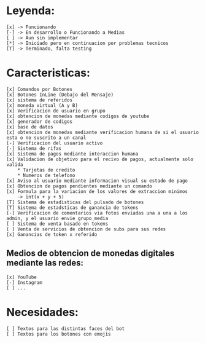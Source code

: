 # Leyenda:
	[x] -> Funcionando
	[-] -> En desarrollo o Funcionando a Medias
	[ ] -> Aun sin implementar
	[*] -> Iniciado pero en continuacion por problemas tecnicos
	[T] -> Terminado, falta testing

# Caracteristicas:
	[x] Comandos por Botones
	[x] Botones InLine (Debajo del Mensaje) 
	[x] sistema de referidos
	[x] moneda virtual (A y B)
	[x] Verificacion de usuario en grupo
	[x] obtencion de monedas mediante codigos de youtube
	[x] generador de codigos
	[x] base de datos
	[x] obtencion de monedas mediante verificacion humana de si el usuario esta o no suscrito a un canal
	[-] Verificacion del usuario activo
	[-] Sistema de rifas
	[x] Sistema de pagos mediante interaccion humana
	[x] Validacion de objetivo para el recivo de pagos, actualmente solo valida 
		* Tarjetas de credito
		* Numeros de telefono
	[x] Aviso al usuario mediante informacion visual su estado de pago
	[x] Obtencion de pagos pendientes mediante un comando
	[x] Formula para la variacion de los valores de extraccion minimos
		-> int(x + y + 5)
	[T] Sistema de estadisticas del pulsado de botones
	[T] Sistema de estadsticas de ganancia de tokens
	[-] Verificacion de comentarios via fotos enviadas una a una a los admin, y el usuario envie grupo_media
	[ ] Sistema de venta basado en tokens
	[ ] Venta de servicios de obtencion de subs para sus redes
	[x] Ganancias de token x referido
	
## Medios de obtencion de monedas digitales mediante las redes:
	[x] YouTube
	[-] Instagram
	[ ] ...
	
# Necesidades:
	[ ] Textos para las distintas faces del bot
	[ ] Textos para los botones con emojis
	

